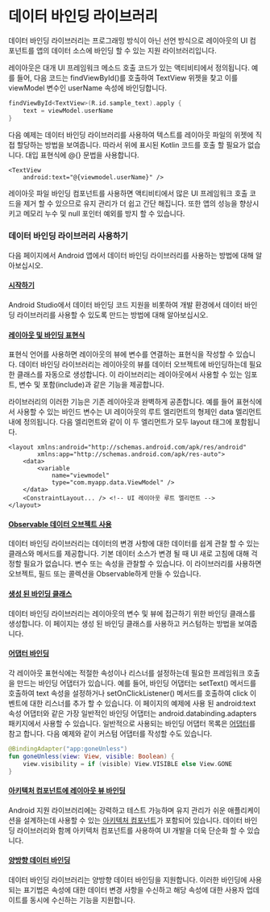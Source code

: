# 데이터 바인딩 라이브러리

데이터 바인딩 라이브러리는 프로그래밍 방식이 아닌 선언 방식으로 레이아웃의 UI 컴포넌트를 앱의 데이터 소스에 바인딩 할 수 있는 지원 라이브러리입니다.

레이아웃은 대개 UI 프레임워크 메소드 호출 코드가 있는 액티비티에서 정의됩니다. 예를 들어, 다음 코드는 findViewById\(\)를 호출하여 TextView 위젯을 찾고 이를 viewModel 변수인 userName 속성에 바인딩합니다.

```kotlin
findViewById<TextView>(R.id.sample_text).apply {
    text = viewModel.userName
}
```

다음 예제는 데이터 바인딩 라이브러리를 사용하여 텍스트를 레이아웃 파일의 위젯에 직접 할당하는 방법을 보여줍니다. 따라서 위에 표시된 Kotlin 코드를 호출 할 필요가 없습니다. 대입 표현식에 @{} 문법을 사용합니다.

```markup
<TextView
    android:text="@{viewmodel.userName}" />
```

레이아웃 파일 바인딩 컴포넌트를 사용하면 액티비티에서 많은 UI 프레임워크 호출 코드을 제거 할 수 있으므로 유지 관리가 더 쉽고 간단 해집니다. 또한 앱의 성능을 향상시키고 메모리 누수 및 null 포인터 예외를 방지 할 수 있습니다.

### 데이터 바인딩 라이브러리 사용하기 <a id="toc_0"></a>

다음 페이지에서 Android 앱에서 데이터 바인딩 라이브러리를 사용하는 방법에 대해 알아보십시오.

#### [시작하기](https://developer.android.com/topic/libraries/data-binding/start.html) <a id="toc_1"></a>

Android Studio에서 데이터 바인딩 코드 지원을 비롯하여 개발 환경에서 데이터 바인딩 라이브러리를 사용할 수 있도록 만드는 방법에 대해 알아보십시오.

#### [레이아웃 및 바인딩 표현식](https://developer.android.com/topic/libraries/data-binding/expressions.html) <a id="toc_2"></a>

표현식 언어를 사용하면 레이아웃의 뷰에 변수를 연결하는 표현식을 작성할 수 있습니다. 데이터 바인딩 라이브러리는 레이아웃의 뷰를 데이터 오브젝트에 바인딩하는데 필요한 클래스를 자동으로 생성합니다. 이 라이브러리는 레이아웃에서 사용할 수 있는 임포트, 변수 및 포함\(include\)과 같은 기능을 제공합니다.

라이브러리의 이러한 기능은 기존 레이아웃과 완벽하게 공존합니다. 예를 들어 표현식에서 사용할 수 있는 바인드 변수는 UI 레이아웃의 루트 엘리먼트의 형제인 data 엘리먼트 내에 정의됩니다. 다음 엘리먼트와 같이 이 두 엘리먼트가 모두 layout 태그에 포함됩니다.

```markup
<layout xmlns:android="http://schemas.android.com/apk/res/android"
        xmlns:app="http://schemas.android.com/apk/res-auto">
    <data>
        <variable
            name="viewmodel"
            type="com.myapp.data.ViewModel" />
    </data>
    <ConstraintLayout... /> <!-- UI 레이아웃 루트 엘리먼트 -->
</layout>
```

#### [Observable 데이터 오브젝트 사용](https://developer.android.com/topic/libraries/data-binding/observability.html) <a id="toc_3"></a>

데이터 바인딩 라이브러리는 데이터의 변경 사항에 대한 데이터를 쉽게 관찰 할 수 있는 클래스와 메서드를 제공합니다. 기본 데이터 소스가 변경 될 때 UI 새로 고침에 대해 걱정할 필요가 없습니다. 변수 또는 속성을 관찰할 수 있습니다. 이 라이브러리를 사용하면 오브젝트, 필드 또는 콜렉션을 Observable하게 만들 수 있습니다.

#### [생성 된 바인딩 클래스](https://developer.android.com/topic/libraries/data-binding/generated-binding.html) <a id="toc_4"></a>

데이터 바인딩 라이브러리는 레이아웃의 변수 및 뷰에 접근하기 위한 바인딩 클래스를 생성합니다. 이 페이지는 생성 된 바인딩 클래스를 사용하고 커스텀하는 방법을 보여줍니다.

#### [어댑터 바인딩](https://developer.android.com/topic/libraries/data-binding/binding-adapters.html) <a id="toc_5"></a>

각 레이아웃 표현식에는 적절한 속성이나 리스너를 설정하는데 필요한 프레임워크 호출을 만드는 바인딩 어댑터가 있습니다. 예를 들어, 바인딩 어댑터는 setText\(\) 메서드를 호출하여 text 속성을 설정하거나 setOnClickListener\(\) 메서드를 호출하여 click 이벤트에 대한 리스너를 추가 할 수 있습니다. 이 페이지의 예제에 사용 된 android:text 속성 어댑터와 같은 가장 일반적인 바인딩 어댑터는 android.databinding.adapters 패키지에서 사용할 수 있습니다. 일반적으로 사용되는 바인딩 어댑터 목록은 [어댑터](https://android.googlesource.com/platform/frameworks/data-binding/+/studio-master-dev/extensions/baseAdapters/src/main/java/androidx/databinding/adapters)를 참고 합니다. 다음 예제와 같이 커스텀 어댑터를 작성할 수도 있습니다.

```kotlin
@BindingAdapter("app:goneUnless")
fun goneUnless(view: View, visible: Boolean) {
    view.visibility = if (visible) View.VISIBLE else View.GONE
}
```

#### [아키텍처 컴포넌트에 레이아웃 뷰 바인딩](https://developer.android.com/topic/libraries/data-binding/architecture.html) <a id="toc_6"></a>

Android 지원 라이브러리에는 강력하고 테스트 가능하며 유지 관리가 쉬운 애플리케이션을 설계하는데 사용할 수 있는 [아키텍처 컴포넌트](https://developer.android.com/topic/libraries/architecture/index.html)가 포함되어 있습니다. 데이터 바인딩 라이브러리와 함께 아키텍처 컴포넌트를 사용하여 UI 개발을 더욱 단순화 할 수 있습니다.

#### [양방향 데이터 바인딩](https://developer.android.com/topic/libraries/data-binding/two-way) <a id="toc_7"></a>

데이터 바인딩 라이브러리는 양방향 데이터 바인딩을 지원합니다. 이러한 바인딩에 사용되는 표기법은 속성에 대한 데이터 변경 사항을 수신하고 해당 속성에 대한 사용자 업데이트를 동시에 수신하는 기능을 지원합니다.

